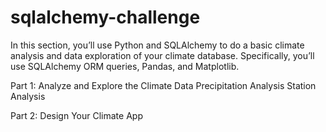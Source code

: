 # sqlalchemy-challenge
In this section, you’ll use Python and SQLAlchemy to do a basic climate analysis and data exploration of your climate database. Specifically, you’ll use SQLAlchemy ORM queries, Pandas, and Matplotlib. 

Part 1: Analyze and Explore the Climate Data
Precipitation Analysis
Station Analysis

Part 2: Design Your Climate App
